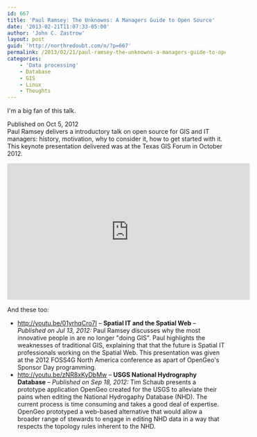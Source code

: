 ```yaml
---
id: 667
title: 'Paul Ramsey: The Unknowns: A Managers Guide to Open Source'
date: '2013-02-21T11:07:33-05:00'
author: 'John C. Zastrow'
layout: post
guid: 'http://northredoubt.com/n/?p=667'
permalink: /2013/02/21/paul-ramsey-the-unknowns-a-managers-guide-to-open-source/
categories:
    - 'Data processing'
    - Database
    - GIS
    - Linux
    - Thoughts
---
```


I'm a big fan of this talk.

Published on Oct 5, 2012  
Paul Ramsey delivers a introductory talk on open source for GIS and IT managers: history, motivation, why to consider it, how to get started with it. This keynote presentation delivered was at the Texas GIS Forum in October 2012.

<iframe width="560" height="315" src="https://www.youtube.com/embed/jUgiG6eaYtI" title="YouTube video player" frameborder="0" allow="accelerometer; autoplay; clipboard-write; encrypted-media; gyroscope; picture-in-picture; web-share" allowfullscreen></iframe>



And these too:

- <http://youtu.be/01yrhqCro7I> – **Spatial IT and the Spatial Web** – *Published on Jul 13, 2012:* Paul Ramsey discusses why the most innovative people in are no longer "doing GIS". Paul highlights the weaknesses of traditional GIS, explaining that that the future is Spatial IT professionals working on the Spatial Web. This presentation was given at the 2012 FOSS4G North America conference as apart of OpenGeo's Sponsor Day programming.
- <http://youtu.be/zNR8xKyDbMw> – **USGS National Hydrography Database** – *Published on Sep 18, 2012:* Tim Schaub presents a prototype application OpenGeo created for the USGS to alleviate their pains when editing the National Hydrogaphy Database (NHD). The current process is time consuming and takes a good deal of expertise. OpenGeo prototyped a web-based alternative that would allow a broader range of stewards to engage in editing NHD data in a way that respects the topology rules inherent to the NHD.